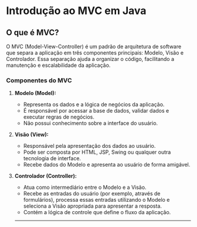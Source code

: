 # Introdução ao MVC em Java

## O que é MVC?

O MVC (Model-View-Controller) é um padrão de arquitetura de software que separa a aplicação em três componentes principais: Modelo, Visão e Controlador. Essa separação ajuda a organizar o código, facilitando a manutenção e escalabilidade da aplicação.

### Componentes do MVC

1. **Modelo (Model):**
    - Representa os dados e a lógica de negócios da aplicação.
    - É responsável por acessar a base de dados, validar dados e executar regras de negócios.
    - Não possui conhecimento sobre a interface do usuário.

2. **Visão (View):**
    - Responsável pela apresentação dos dados ao usuário.
    - Pode ser composta por HTML, JSP, Swing ou qualquer outra tecnologia de interface.
    - Recebe dados do Modelo e apresenta ao usuário de forma amigável.

3. **Controlador (Controller):**
    - Atua como intermediário entre o Modelo e a Visão.
    - Recebe as entradas do usuário (por exemplo, através de formulários), processa essas entradas utilizando o Modelo e seleciona a Visão apropriada para apresentar a resposta.
    - Contém a lógica de controle que define o fluxo da aplicação.
    ---